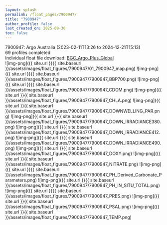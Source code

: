 ```yaml
---
layout: splash
permalink: /float_pages/7900947/
title: "7900947"
author_profile: false
last_created_on: 2025-09-30
toc: false
---
```

 
7900947: Argo Australia (2023-02-11T13:26 to 2024-12-21T15:13)\
69 profiles completed\
Individual float file download: [BGC_Argo_Plus_Global](https://ftp.soest.hawaii.edu/bgc_argo_plus/Individual_Floats/outliers_removed/7900947_Sprof_processed.nc)\
![img-png]({{ site.url }}{{ site.baseurl }}/assets/images/float_figures/7900947/01_7900947_map.png)
![img-png]({{ site.url }}{{ site.baseurl }}/assets/images/float_figures/7900947/7900947_BBP700.png)
![img-png]({{ site.url }}{{ site.baseurl }}/assets/images/float_figures/7900947/7900947_CDOM.png)
![img-png]({{ site.url }}{{ site.baseurl }}/assets/images/float_figures/7900947/7900947_CHLA.png)
![img-png]({{ site.url }}{{ site.baseurl }}/assets/images/float_figures/7900947/7900947_DOWNWELLING_PAR.png)
![img-png]({{ site.url }}{{ site.baseurl }}/assets/images/float_figures/7900947/7900947_DOWN_IRRADIANCE380.png)
![img-png]({{ site.url }}{{ site.baseurl }}/assets/images/float_figures/7900947/7900947_DOWN_IRRADIANCE412.png)
![img-png]({{ site.url }}{{ site.baseurl }}/assets/images/float_figures/7900947/7900947_DOWN_IRRADIANCE490.png)
![img-png]({{ site.url }}{{ site.baseurl }}/assets/images/float_figures/7900947/7900947_DOXY.png)
![img-png]({{ site.url }}{{ site.baseurl }}/assets/images/float_figures/7900947/7900947_NITRATE.png)
![img-png]({{ site.url }}{{ site.baseurl }}/assets/images/float_figures/7900947/7900947_PH_Derived_Carbonate_Parameters.png)
![img-png]({{ site.url }}{{ site.baseurl }}/assets/images/float_figures/7900947/7900947_PH_IN_SITU_TOTAL.png)
![img-png]({{ site.url }}{{ site.baseurl }}/assets/images/float_figures/7900947/7900947_PRES.png)
![img-png]({{ site.url }}{{ site.baseurl }}/assets/images/float_figures/7900947/7900947_PSAL.png)
![img-png]({{ site.url }}{{ site.baseurl }}/assets/images/float_figures/7900947/7900947_TEMP.png)
